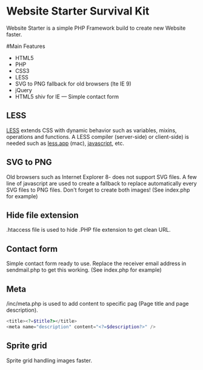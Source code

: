 Website Starter Survival Kit
===============

Website Starter is a simple PHP Framework build to create new Website faster.

#Main Features

- HTML5
- PHP
- CSS3
- LESS
- SVG to PNG fallback for old browsers (lte IE 9)
- jQuery
- HTML5 shiv for IE
— Simple contact form

## LESS
[LESS](http://lesscss.org/) extends CSS with dynamic behavior such as variables, mixins, operations and functions. A LESS compiler (server-side) or client-side) is needed such as [less.app](http://incident57.com/less/) (mac), [javascript](http://lesscss.org/), etc.

## SVG to PNG
Old browsers such as Internet Explorer 8- does not support SVG files. A few line of javascript are used to create a fallback to replace automatically every SVG files to PNG files. Don't forget to create both images! (See index.php for example)

## Hide file extension
.htaccess file is used to hide .PHP file extension to get clean URL.

## Contact form
Simple contact form ready to use. Replace the receiver email address in sendmail.php to get this working. (See index.php for example)

## Meta
/inc/meta.php is used to add content to specific pag (Page title and page description).
```php
<title><?=$title?></title>
<meta name="description" content="<?=$description?>" />
```

## Sprite grid
Sprite grid handling images faster.

